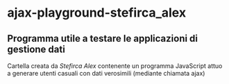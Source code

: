# ajax-playground-stefirca_alex
## Programma utile a testare le applicazioni di gestione dati
Cartella creata da _Stefirca Alex_ contenente un programma JavaScript attuo a generare utenti casuali con dati verosimili (mediante chiamata ajax) 
